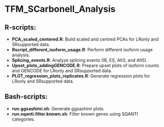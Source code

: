 # TFM_SCarbonell_Analysis

## R-scripts:

- **PCA_scaled_centered.R**: Build scaled and centred PCAs for LRonly and SRsupported data.
- **Rscript_different_isoform_usage.R**: Perform different isoform usage analysis.
- **Splicing_events.R**: Analyze splicing events (IR, ES, Alt3, and Alt5).
- **Upset_plots_addingGENCODE.R**: Prepare upset plots of isoform counts and GENCODE for LRonly and SRsupported data.
- **PLOT_regression_plots_replicates.R**: Generate regression plots for LRonly and SRsupported data.

## Bash-scripts:

- **run.ggsashimi.sh**: Generate ggsashimi plots.
- **run.sqanti.filter.known.sh**: Filter known genes using SQANTI categories.

